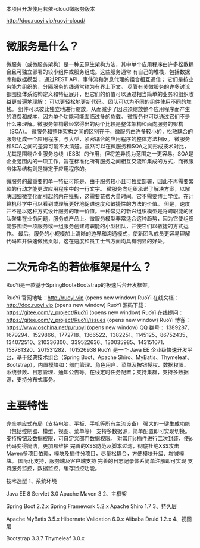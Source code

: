 本项目开发使用若依-cloud微服务版本

http://doc.ruoyi.vip/ruoyi-cloud/

# 微服务是什么？
微服务（或微服务架构）是一种云原生架构方法，其中单个应用程序由许多松散耦合且可独立部署的较小组件或服务组成。这些服务通常
有自己的堆栈，包括数据库和数据模型；
通过REST API，事件流和消息代理的组合相互通信；
它们是按业务能力组织的，分隔服务的线通常称为有界上下文。
尽管有关微服务的许多讨论都围绕体系结构定义和特征展开，但它们的价值可以通过相当简单的业务和组织收益更普遍地理解：
可以更轻松地更新代码。
团队可以为不同的组件使用不同的堆栈。
组件可以彼此独立地进行缩放，从而减少了因必须缩放整个应用程序而产生的浪费和成本，因为单个功能可能面临过多的负载。
微服务也可以通过它们不是什么来理解。微服务架构最经常得出的两个比较是整体架构和面向服务的架构（SOA）。
微服务和整体架构之间的区别在于，微服务由许多较小的，松散耦合的服务组成一个应用程序，与大型，紧密耦合的应用程序的整体方法相反。
微服务和SOA之间的差异可能不太清楚。虽然可以在微服务和SOA之间形成技术对比，尤其是围绕企业服务总线（ESB）的作用，但将差异视为范围之一更容易。SOA是企业范围内的一项工作，旨在标准化所有服务之间相互交流和集成的方式，而微服务体系结构则是特定于应用程序的。


微服务的最重要的单一特征可能是，由于服务较小且可独立部署，因此不再需要繁琐的行动才能更改应用程序中的一行文字。
微服务向组织承诺了解决方案，以解决因细微变化而引起的内在挫折，这需要花费大量时间。它不需要博士学位。在计算机科学中可以看到或理解更好地促进速度和敏捷性的方法的价值。
但是，速度并不是以这种方式设计服务的唯一价值。一种常见的新兴组织模型是将跨职能的团队聚集在业务问题，服务或产品上。微服务模型非常适合这种趋势，因为它使组织能够围绕一项服务或一组服务创建跨职能的小型团队，并使它们以敏捷的方式运作。
最后，服务的小规模加上清晰的边界和沟通模式，使新团队成员更容易理解代码库并快速做出贡献，这在速度和员工士气方面均具有明显的好处。

# 二次元命名的若依框架是什么？
RuoYi是一款基于SpringBoot+Bootstrap的极速后台开发框架。

RuoYi 官网地址：http://ruoyi.vip (opens new window)
RuoYi 在线文档：http://doc.ruoyi.vip (opens new window)
RuoYi 源码下载：https://gitee.com/y_project/RuoYi (opens new window)
RuoYi 在线提问：https://gitee.com/y_project/RuoYi/issues (opens new window)
RuoYi 博客：https://www.oschina.net/p/ruoyi (opens new window)
QQ 群号： 1389287、1679294、1529866、1772718、1366522、1382251、1145125、86752435、134072510、210336300、339522636、130035985、143151071、158781320、201531282、101526938
RuoYi 是一个 Java EE 企业级快速开发平台，基于经典技术组合（Spring Boot、Apache Shiro、MyBatis、Thymeleaf、Bootstrap），内置模块如：部门管理、角色用户、菜单及按钮授权、数据权限、系统参数、日志管理、通知公告等。在线定时任务配置；支持集群，支持多数据源，支持分布式事务。

# 主要特性
完全响应式布局（支持电脑、平板、手机等所有主流设备）
强大的一键生成功能（包括控制器、模型、视图、菜单等）
支持多数据源，简单配置即可实现切换。
支持按钮及数据权限，可自定义部门数据权限。
对常用js插件进行二次封装，使js代码变得简洁，更加易维护
完善的XSS防范及脚本过滤，彻底杜绝XSS攻击
Maven多项目依赖，模块及插件分项目，尽量松耦合，方便模块升级、增减模块。
国际化支持，服务端及客户端支持
完善的日志记录体系简单注解即可实现
支持服务监控，数据监控，缓存监控功能。

技术选型
1、系统环境

Java EE 8
Servlet 3.0
Apache Maven 3
2、主框架

Spring Boot 2.2.x
Spring Framework 5.2.x
Apache Shiro 1.7
3、持久层

Apache MyBatis 3.5.x
Hibernate Validation 6.0.x
Alibaba Druid 1.2.x
4、视图层

Bootstrap 3.3.7
Thymeleaf 3.0.x